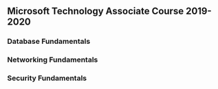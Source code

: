 ## Microsoft Technology Associate Course 2019-2020

### Database Fundamentals
### Networking Fundamentals
### Security Fundamentals
